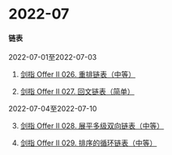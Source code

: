 # 2022-07

#### 链表
2022-07-01至2022-07-03
1. [剑指 Offer II 026. 重排链表（中等）](https://leetcode-cn.com/problems/LGjMqU/)

2. [剑指 Offer II 027. 回文链表（简单）](https://leetcode-cn.com/problems/aMhZSa/)

2022-07-04至2022-07-10

3. [剑指 Offer II 028. 展平多级双向链表（中等）](https://leetcode-cn.com/problems/Qv1Da2/)

4. [剑指 Offer II 029. 排序的循环链表（中等）](https://leetcode-cn.com/problems/4ueAj6/)
